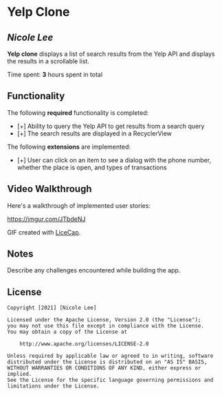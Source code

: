 # Yelp Clone 

## *Nicole Lee*

**Yelp clone** displays a list of search results from the Yelp API and displays the results in a scrollable list. 

Time spent: **3** hours spent in total

## Functionality 

The following **required** functionality is completed:

* [+] Ability to query the Yelp API to get results from a search query
* [+] The search results are displayed in a RecyclerView

The following **extensions** are implemented:

* [+] User can click on an item to see a dialog with the phone number, whether the place is open, and types of transactions 

## Video Walkthrough

Here's a walkthrough of implemented user stories:

https://imgur.com/JTbdeNJ

GIF created with [LiceCap](http://www.cockos.com/licecap/).

## Notes

Describe any challenges encountered while building the app.

## License

    Copyright [2021] [Nicole Lee]

    Licensed under the Apache License, Version 2.0 (the "License");
    you may not use this file except in compliance with the License.
    You may obtain a copy of the License at

        http://www.apache.org/licenses/LICENSE-2.0

    Unless required by applicable law or agreed to in writing, software
    distributed under the License is distributed on an "AS IS" BASIS,
    WITHOUT WARRANTIES OR CONDITIONS OF ANY KIND, either express or implied.
    See the License for the specific language governing permissions and
    limitations under the License.
